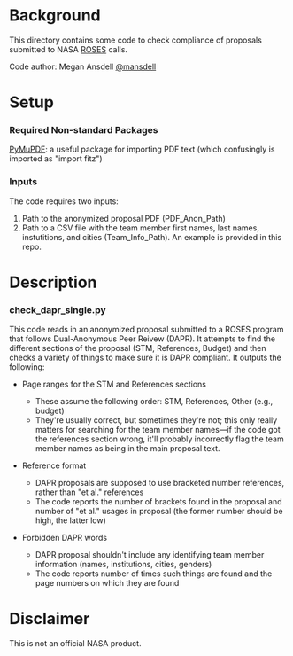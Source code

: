 # Background

This directory contains some code to check compliance of proposals submitted to NASA [ROSES](https://science.nasa.gov/researchers/roses-blogs) calls.

Code author: Megan Ansdell [@mansdell](https://github.com/mansdell)

# Setup

### Required Non-standard Packages

[PyMuPDF](https://pymupdf.readthedocs.io/en/latest/): a useful package for importing PDF text (which confusingly is imported as "import fitz")

### Inputs

The code requires two inputs:
1) Path to the anonymized proposal PDF (PDF_Anon_Path)
2) Path to a CSV file with the team member first names, last names, instutitions, and cities (Team_Info_Path). An example is provided in this repo.



# Description
  
### check_dapr_single.py

This code reads in an anonymized proposal submitted to a ROSES program that follows Dual-Anonymous Peer Reivew (DAPR). It attempts to find the different sections of the proposal (STM, References, Budget) and then checks a variety of things to make sure it is DAPR compliant. It outputs the following:

* Page ranges for the STM and References sections
  - These assume the following order: STM, References, Other (e.g., budget)
  - They're usually correct, but sometimes they're not; this only really matters for searching for the team member names—if the code got the references section wrong, it'll probably incorrectly flag the team member names as being in the main proposal text.
  
* Reference format
  - DAPR proposals are supposed to use bracketed number references, rather than "et al." references
  - The code reports the number of brackets found in the proposal and number of "et al." usages in proposal (the former number should be high, the latter low)
  
* Forbidden DAPR words
  - DAPR proposal shouldn't include any identifying team member information (names, institutions, cities, genders)
  - The code reports number of times such things are found and the page numbers on which they are found


# Disclaimer

This is not an official NASA product. 
